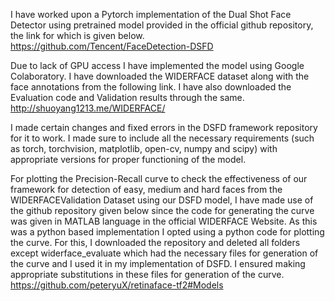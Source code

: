 I have worked upon a Pytorch implementation of the Dual Shot Face Detector using pretrained model provided in the official github repository, the link for which is given below.
https://github.com/Tencent/FaceDetection-DSFD

Due to lack of GPU access I have implemented the model using Google Colaboratory. I have downloaded the WIDERFACE dataset along with the face annotations from the following link. 
I have also downloaded the Evaluation code and Validation results through the same.
http://shuoyang1213.me/WIDERFACE/

I made certain changes and fixed errors in the DSFD framework repository for it to work. I made sure to include all the necessary requirements (such as torch,
torchvision, matplotlib, open-cv, numpy and scipy) with appropriate versions for proper functioning of the model.

For plotting the Precision-Recall curve to check the effectiveness of our framework for detection of easy, medium and hard faces from the WIDERFACEValidation Dataset using our 
DSFD model, I have made use of the github repository given below since the code for generating the curve was given in MATLAB language in the official WIDERFACE Website. 
As this was a python based implementation I opted using a python code for plotting the curve. For this, I downloaded the repository and deleted all folders except widerface_evaluate
which had the necessary files for generation of the curve and I used it in my implementation of DSFD. I ensured making appropriate substitutions in these files for generation of the curve.
https://github.com/peteryuX/retinaface-tf2#Models
